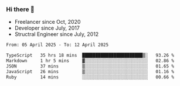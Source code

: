 ### Hi there 👋

- Freelancer since Oct, 2020
- Developer since July, 2017
- Structral Engineer since July, 2012

<!--START_SECTION:waka-->

```txt
From: 05 April 2025 - To: 12 April 2025

TypeScript   35 hrs 18 mins  ███████████████████████▒░   93.26 %
Markdown     1 hr 5 mins     ▓░░░░░░░░░░░░░░░░░░░░░░░░   02.86 %
JSON         37 mins         ▒░░░░░░░░░░░░░░░░░░░░░░░░   01.65 %
JavaScript   26 mins         ▒░░░░░░░░░░░░░░░░░░░░░░░░   01.16 %
Ruby         14 mins         ░░░░░░░░░░░░░░░░░░░░░░░░░   00.66 %
```

<!--END_SECTION:waka-->
